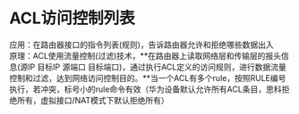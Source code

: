 # ACL访问控制列表

应用：在路由器接口的指令列表(规则)，告诉路由器允许和拒绝哪些数据出入<br>
原理：ACL使用流量控制(过滤)技术，**在路由器上读取网络层和传输层的报头信息(源IP 目标IP 源端口 目标端口)，通过执行ACL定义的访问规则，进行数据流量控制和过滤，达到网络访问控制目的。**当一个ACL有多个rule，按照RULE编号执行，若冲突，标号小的rule命令有效（华为设备默认允许所有ACL条目，思科拒绝所有，虚拟接口/NAT模式下默认拒绝所有）
